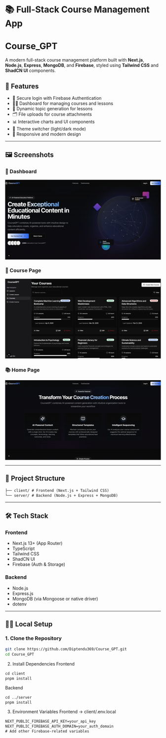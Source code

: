 # 📚 Full-Stack Course Management App
# Course_GPT

A modern full-stack course management platform built with **Next.js**, **Node.js**, **Express**, **MongoDB**, and **Firebase**, styled using **Tailwind CSS** and **ShadCN UI** components.

## 🚀 Features

- 🔐 Secure login with Firebase Authentication
- 🧑‍🏫 Dashboard for managing courses and lessons
- 📄 Dynamic topic generation for lessons
- 🗂️ File uploads for course attachments
- 📊 Interactive charts and UI components
- 🌙 Theme switcher (light/dark mode)
- 🔧 Responsive and modern design

---
## 🖼️ Screenshots
### 🧭 Dashboard
![Dashboard](https://github.com/Diptendu369/Course_GPT/blob/main/SS/Screenshot%202025-05-07%20223032.png)

### 🔐 Course Page
![Login Page](https://github.com/Diptendu369/Course_GPT/blob/main/SS/Screenshot%202025-05-07%20222904.png)

### 📚 Home Page
![Create Course](https://github.com/Diptendu369/Course_GPT/blob/main/SS/Screenshot%202025-05-07%20223102.png)

---


## 📁 Project Structure
```
├── client/ # Frontend (Next.js + Tailwind CSS)
└── server/ # Backend (Node.js + Express + MongoDB)

```
---

## 🛠️ Tech Stack

### Frontend
- Next.js 13+ (App Router)
- TypeScript
- Tailwind CSS
- ShadCN UI
- Firebase (Auth & Storage)

### Backend
- Node.js
- Express.js
- MongoDB (via Mongoose or native driver)
- dotenv

---

## 🧑‍💻 Local Setup

### 1. Clone the Repository

```bash
git clone https://github.com/Diptendu369/Course_GPT.git
cd Course_GPT


```
2. Install Dependencies
Frontend
```
cd client
pnpm install
```
Backend
```
cd ../server
pnpm install
```
3. Environment Variables
Frontend → client/.env.local

```
NEXT_PUBLIC_FIREBASE_API_KEY=your_api_key
NEXT_PUBLIC_FIREBASE_AUTH_DOMAIN=your_auth_domain
# Add other Firebase-related variables
```





